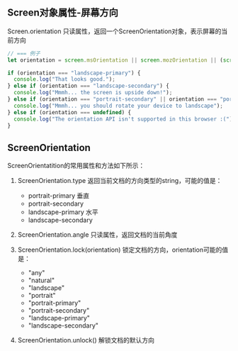 
## Screen对象属性-屏幕方向
Screen.orientation 只读属性，返回一个ScreenOrientation对象，表示屏幕的当前方向

```js
// === 例子
let orientation = screen.msOrientation || screen.mozOrientation || (screen.orientation || {}).type;

if (orientation === "landscape-primary") {
  console.log("That looks good.");
} else if (orientation === "landscape-secondary") {
  console.log("Mmmh... the screen is upside down!");
} else if (orientation === "portrait-secondary" || orientation === "portrait-primary") {
  console.log("Mmmh... you should rotate your device to landscape");
} else if (orientation === undefined) {
  console.log("The orientation API isn't supported in this browser :("); 
}
```

## ScreenOrientation
ScreenOrientatition的常用属性和方法如下所示：
1. ScreenOrientation.type 返回当前文档的方向类型的string，可能的值是：
    * portrait-primary 垂直
    * portrait-secondary
    * landscape-primary 水平
    * landscape-secondary

2. ScreenOrientation.angle 只读属性，返回文档的当前角度

3. ScreenOrientation.lock(orientation) 锁定文档的方向，orientation可能的值是：
    * "any"
    * "natural"
    * "landscape"
    * "portrait"
    * "portrait-primary"
    * "portrait-secondary"
    * "landscape-primary"
    * "landscape-secondary"

4. ScreenOrientation.unlock() 解锁文档的默认方向

